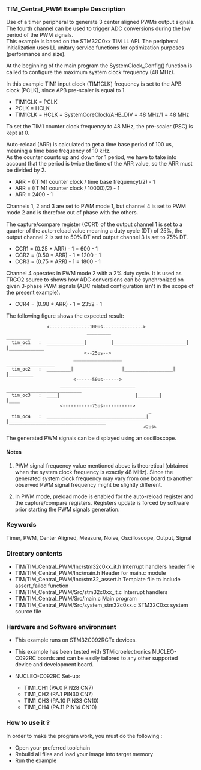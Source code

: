 ### <b>TIM_Central_PWM Example Description</b>

Use of a timer peripheral to generate 3 center aligned PWMs output signals.
The fourth channel can be used to trigger ADC conversions during the low period of the PWM signals.  
This example is based on the STM32C0xx TIM LL API. The peripheral initialization uses 
LL unitary service functions for optimization purposes (performance and size).

At the beginning of the main program the SystemClock_Config() function is called
to configure the maximum system clock frequency (48 MHz).

In this example TIM1 input clock (TIM1CLK) frequency is set to the APB clock (PCLK),
since APB pre-scaler is equal to 1.

  - TIM1CLK = PCLK  
  - PCLK = HCLK  
  - TIM1CLK = HCLK = SystemCoreClock/AHB_DIV = 48 MHz/1 = 48 MHz

To set the TIM1 counter clock frequency to 48 MHz, the pre-scaler (PSC) is kept at 0.

Auto-reload (ARR) is calculated to get a time base period of 100 us, meaning a time base
frequency of 10 kHz.  
As the counter counts up and down for 1 period, we have to take into account that
the period is twice the time of the ARR value, so the ARR must be divided by 2.

  - ARR = ((TIM1 counter clock / time base frequency)/2) - 1  
  - ARR = ((TIM1 counter clock / 10000)/2) - 1
  - ARR = 2400 - 1

Channels 1, 2 and 3 are set to PWM mode 1, but channel 4 is set to PWM mode 2
and is therefore out of phase with the others.

The capture/compare register (CCR1) of the output channel 1 is set to a quarter of
the auto-reload value meaning a duty cycle (DT) of 25%, the output channel 2 is set
to 50% DT and output channel 3 is set to 75% DT.

 - CCR1 = (0.25 * ARR) - 1 = 600 - 1
 - CCR2 = (0.50 * ARR) - 1 = 1200 - 1
 - CCR3 = (0.75 * ARR) - 1 = 1800 - 1

Channel 4 operates in PWM mode 2 with a 2% duty cycle. It is used as TRGO2 source to
shows how ADC conversions can be synchronized on given 3-phase PWM signals
(ADC related configuration isn't in the scope of the present example).

- CCR4 = (0.98 * ARR) - 1 = 2352 - 1

The following figure shows the expected result:

                   <---------------100us--------------->
                                  _________                             _________
      tim_oc1   :  ______________|         |___________________________|         |_____________
                                 <--25us-->
                             __________________                    __________________
      tim_oc2   :  _________|                  |__________________|                  |_________
                             <------50us------>
                        ____________________________          ____________________________
      tim_oc3   :  ____|                            |________|                            |____
                        <-----------75us----------->
                                                         _
      tim_oc4   :  _____________________________________| |____________________________________
                                                       <2us>

The generated PWM signals can be displayed using an oscilloscope.

#### <b>Notes</b>

 1. PWM signal frequency value mentioned above is theoretical (obtained when
    the system clock frequency is exactly 48 MHz). Since the generated system
    clock frequency may vary from one board to another observed PWM signal
    frequency might be slightly different.

 2. In PWM mode, preload mode is enabled for the auto-reload register and the
    capture/compare registers. Registers update is forced by software prior starting
    the PWM signals generation.

### <b>Keywords</b>

Timer, PWM, Center Aligned, Measure, Noise, Oscilloscope, Output, Signal

### <b>Directory contents</b>

  - TIM/TIM_Central_PWM/Inc/stm32c0xx_it.h          Interrupt handlers header file
  - TIM/TIM_Central_PWM/Inc/main.h                  Header for main.c module
  - TIM/TIM_Central_PWM/Inc/stm32_assert.h          Template file to include assert_failed function
  - TIM/TIM_Central_PWM/Src/stm32c0xx_it.c          Interrupt handlers
  - TIM/TIM_Central_PWM/Src/main.c                  Main program
  - TIM/TIM_Central_PWM/Src/system_stm32c0xx.c      STM32C0xx system source file

### <b>Hardware and Software environment</b>

  - This example runs on STM32C092RCTx devices.

  - This example has been tested with STMicroelectronics NUCLEO-C092RC
    boards and can be easily tailored to any other supported device
    and development board.

  - NUCLEO-C092RC Set-up:
      - TIM1_CH1 (PA.0  PIN28 CN7)
      - TIM1_CH2 (PA.1  PIN30 CN7)
      - TIM1_CH3 (PA.10 PIN33 CN10)
      - TIM1_CH4 (PA.11 PIN14 CN10)

### <b>How to use it ?</b>

In order to make the program work, you must do the following :

 - Open your preferred toolchain
 - Rebuild all files and load your image into target memory
 - Run the example